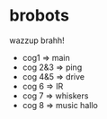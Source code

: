 brobots
=======

wazzup brahh!

* cog1    => main
* cog 2&3 => ping
* cog 4&5 => drive
* cog 6   => IR
* cog 7   => whiskers
* cog 8   => music
hallo